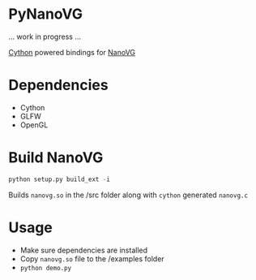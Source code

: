 PyNanoVG
========

... work in progress ...

[Cython](https://github.com/cython/cython) powered bindings for [NanoVG](https://github.com/memononen/nanovg)

Dependencies
============

+ Cython
+ GLFW
+ OpenGL

Build NanoVG
============

```python
python setup.py build_ext -i
```
Builds `nanovg.so` in the /src folder along with `cython` generated `nanovg.c` 

Usage 
=====

- Make sure dependencies are installed
- Copy `nanovg.so` file to the /examples folder
- `python demo.py`  

